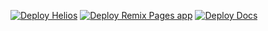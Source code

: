 [![Deploy Helios](https://github.com/nwlnexus/olympus-net/actions/workflows/helios.yml/badge.svg?branch=main)](https://github.com/nwlnexus/olympus-net/actions/workflows/helios.yml)
[![Deploy Remix Pages app](https://github.com/nwlnexus/olympus-net/actions/workflows/remix-app.yml/badge.svg?branch=main)](https://github.com/nwlnexus/olympus-net/actions/workflows/remix-app.yml)
[![Deploy Docs](https://github.com/nwlnexus/olympus-net/actions/workflows/docs.yml/badge.svg?branch=main)](https://github.com/nwlnexus/olympus-net/actions/workflows/docs.yml)
